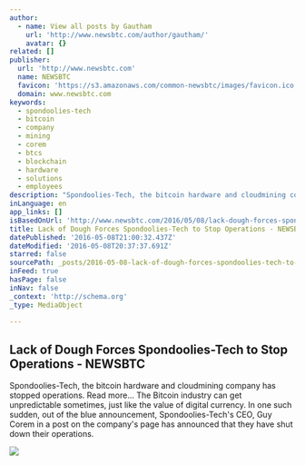 ```yaml
---
author:
  - name: View all posts by Gautham
    url: 'http://www.newsbtc.com/author/gautham/'
    avatar: {}
related: []
publisher:
  url: 'http://www.newsbtc.com'
  name: NEWSBTC
  favicon: 'https://s3.amazonaws.com/common-newsbtc/images/favicon.ico'
  domain: www.newsbtc.com
keywords:
  - spondoolies-tech
  - bitcoin
  - company
  - mining
  - corem
  - btcs
  - blockchain
  - hardware
  - solutions
  - employees
description: "Spondoolies-Tech, the bitcoin hardware and cloudmining company has stopped operations. Read more... The Bitcoin industry can get unpredictable sometimes, just like the value of digital currency. In one such sudden, out of the blue announcement, Spondoolies-Tech's CEO, Guy Corem in a post on the company's page has announced that they have shut down their operations."
inLanguage: en
app_links: []
isBasedOnUrl: 'http://www.newsbtc.com/2016/05/08/lack-dough-forces-spondoolies-tech-stop-operations/'
title: Lack of Dough Forces Spondoolies-Tech to Stop Operations - NEWSBTC
datePublished: '2016-05-08T21:00:32.437Z'
dateModified: '2016-05-08T20:37:37.691Z'
starred: false
sourcePath: _posts/2016-05-08-lack-of-dough-forces-spondoolies-tech-to-stop-operations-n.md
inFeed: true
hasPage: false
inNav: false
_context: 'http://schema.org'
_type: MediaObject

---
```

<article style=""><h1>Lack of Dough Forces Spondoolies-Tech to Stop Operations - NEWSBTC</h1><p>Spondoolies-Tech, the bitcoin hardware and cloudmining company has stopped operations. Read more... The Bitcoin industry can get unpredictable sometimes, just like the value of digital currency. In one such sudden, out of the blue announcement, Spondoolies-Tech's CEO, Guy Corem in a post on the company's page has announced that they have shut down their operations.</p><img src="http://s3.amazonaws.com/main-newsbtc-images/2016/05/08153437/Spoon.jpg" /></article>